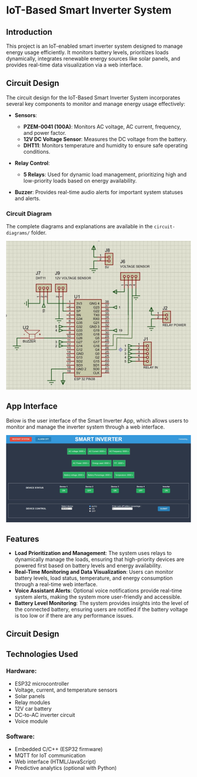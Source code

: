 # IoT-Based Smart Inverter System

## Introduction
This project is an IoT-enabled smart inverter system designed to manage energy usage efficiently. It monitors battery levels, prioritizes loads dynamically, integrates renewable energy sources like solar panels, and provides real-time data visualization via a web interface.

## Circuit Design

The circuit design for the IoT-Based Smart Inverter System incorporates several key components to monitor and manage energy usage effectively:

- **Sensors**:
  - **PZEM-0041 (100A)**: Monitors AC voltage, AC current, frequency, and power factor.
  - **12V DC Voltage Sensor**: Measures the DC voltage from the battery.
  - **DHT11**: Monitors temperature and humidity to ensure safe operating conditions.

- **Relay Control**:
  - **5 Relays**: Used for dynamic load management, prioritizing high and low-priority loads based on energy availability.

- **Buzzer**: Provides real-time audio alerts for important system statuses and alerts.

### Circuit Diagram
The complete diagrams and explanations are available in the `circuit-diagrams/` folder.

![Circuit Design](./images/Circuit%20diagram.jpeg)

## App Interface

Below is the user interface of the Smart Inverter App, which allows users to monitor and manage the inverter system through a web interface.

![Smart Inverter App Interface](./images/Smart_inverter_App_Interface.jpeg)

## Features
- **Load Prioritization and Management**: The system uses relays to dynamically manage the loads, ensuring that high-priority devices are powered first based on battery levels and energy availability.
- **Real-Time Monitoring and Data Visualization**: Users can monitor battery levels, load status, temperature, and energy consumption through a real-time web interface.
- **Voice Assistant Alerts**: Optional voice notifications provide real-time system alerts, making the system more user-friendly and accessible.
- **Battery Level Monitoring**: The system provides insights into the level of the connected battery, ensuring users are notified if the battery voltage is too low or if there are any performance issues.

## Circuit Design


## Technologies Used

### Hardware:
- ESP32 microcontroller
- Voltage, current, and temperature sensors
- Solar panels
- Relay modules
- 12V car battery
- DC-to-AC inverter circuit
- Voice module

### Software:
- Embedded C/C++ (ESP32 firmware)
- MQTT for IoT communication
- Web interface (HTML/JavaScript)
- Predictive analytics (optional with Python)
